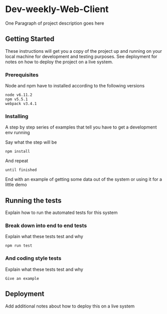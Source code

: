 # Dev-weekly-Web-Client

One Paragraph of project description goes here

## Getting Started

These instructions will get you a copy of the project up and running on your local machine for development and testing purposes. See deployment for notes on how to deploy the project on a live system.

### Prerequisites

Node and npm have to installed according to the following versions 
```
node v6.11.2
npm v5.5.1
webpack v3.4.1

```

### Installing

A step by step series of examples that tell you have to get a development env running

Say what the step will be

```
npm install
```

And repeat

```
until finished
```

End with an example of getting some data out of the system or using it for a little demo

## Running the tests

Explain how to run the automated tests for this system

### Break down into end to end tests

Explain what these tests test and why

```
npm run test
```

### And coding style tests

Explain what these tests test and why

```
Give an example
```

## Deployment

Add additional notes about how to deploy this on a live system


